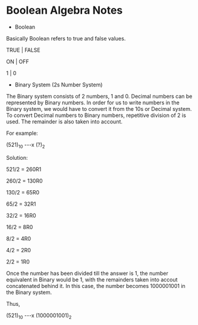 Boolean Algebra Notes
===

* Boolean

Basically Boolean refers to true and false values.
  
TRUE | FALSE

ON   | OFF

1    | 0

* Binary System (2s Number System)

The Binary system consists of 2 numbers, 1 and 0. Decimal numbers can be represented by Binary numbers. In order for us to write numbers in the Binary system, we would have to convert it from the 10s or Decimal system. To convert Decimal numbers to Binary numbers, repetitive division of 2 is used. The remainder is also taken into account.

For example:

(521)<sub>10</sub> ---x (?)<sub>2</sub>

Solution:

521/2 = 260R1

260/2 = 130R0

130/2 = 65R0

65/2 = 32R1

32/2 = 16R0

16/2 = 8R0

8/2 = 4R0

4/2 = 2R0

2/2 = 1R0

Once the number has been divided till the answer is 1, the number equivalent in Binary would be 1, with the remainders taken into accout concatenated behind it. In this case, the number becomes 1000001001 in the Binary system.

Thus,

(521)<sub>10</sub> ---x (1000001001)<sub>2</sub>
